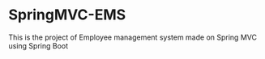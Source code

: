 # SpringMVC-EMS
This is the project of Employee management system made on Spring MVC using Spring Boot
